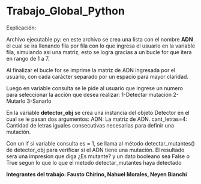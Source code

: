 # Trabajo_Global_Python
Explicación:

Archivo ejecutable.py:
en este archivo se crea una lista con el nombre **ADN** el cual se ira llenando fila por fila con lo que ingresa el usuario en la variable fila, simulando asi una matriz, esto se logra gracias a un bucle for que itera en rango de 1 a 7.

Al finalizar el bucle for se imprime la matriz de ADN ingresada por el usuario, con cada carácter separado por un espacio para mayor claridad.

Luego en variable consulta se le pide al usuario que ingrese un numero para seleccionar la acción que desea realizar:
1-Detectar mutación
2-Mutarlo
3-Sanarlo

En la variable **detector_obj** se crea una instancia del objeto Detector en el cual se le pasan dos argumentos:
ADN: La matriz de ADN.
cant_letras=4: Cantidad de letras iguales consecutivas necesarias para definir una mutación.

Con un if si variable consulta es = 1, se llama al método detectar_mutantes() de detector_obj para verificar si el ADN tiene una mutación. El resultado sera una impresion que diga ¿Es mutante? y un dato booleano sea False o True segun lo que lo que el metodo detectar_mutantes haya detectado

**Integrantes del trabajo: Fausto Chirino, Nahuel Morales, Neyen Bianchi**
